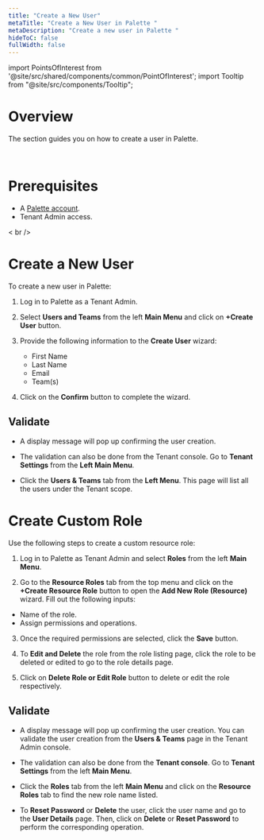 ```yaml
---
title: "Create a New User"
metaTitle: "Create a New User in Palette "
metaDescription: "Create a new user in Palette "
hideToC: false
fullWidth: false
---
```





import PointsOfInterest from '@site/src/shared/components/common/PointOfInterest';
import Tooltip from "@site/src/components/Tooltip";



# Overview

The section guides you on how to create a user in Palette.

<br />

# Prerequisites 

- A [Palette account](https://console.spectrocloud.com).
- Tenant Admin access.

< br />

# Create a New User

To create a new user in Palette:

1. Log in to Palette as a Tenant Admin.


2. Select **Users and Teams** from the left **Main Menu** and click on **+Create User** button.


3. Provide the following information to the  **Create User** wizard:
   * First Name
   * Last Name
   * Email
   * Team(s) 


4. Click on the **Confirm** button to complete the wizard.
  

## Validate

* A display message will pop up confirming the user creation. 

* The validation can also be done from the Tenant console. Go to **Tenant Settings** from the **Left Main Menu**.

* Click the **Users & Teams** tab from the **Left Menu**. This page will list all the users under the Tenant scope.


# Create Custom Role

Use the following steps to create a custom resource role:

1.  Log in to Palette as Tenant Admin and select **Roles** from the left **Main Menu**.


2. Go to the **Resource Roles** tab from the top menu and click on the **+Create Resource Role** button to open the **Add New Role (Resource)** wizard. Fill out the following inputs:
  * Name of the role.
  * Assign permissions and operations.


3. Once the required permissions are selected, click the **Save** button.


4. To **Edit and Delete** the role from the role listing page, click the role to be deleted or edited to go to the role details page.


5. Click on **Delete Role or Edit Role** button to delete or edit the role respectively.


## Validate

* A display message will pop up confirming the user creation. You can validate the user creation from the **Users & Teams** page in the Tenant Admin console. 

* The validation can also be done from the **Tenant console**. Go to **Tenant Settings** from the left **Main Menu**.

* Click the **Roles** tab from the left **Main Menu** and click on the **Resource Roles** tab to find the new role name listed.

* To **Reset Password** or **Delete** the user, click the user name and go to the **User Details** page. Then, click on **Delete** or **Reset Password** to perform the corresponding operation.

